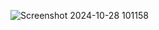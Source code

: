 
![Screenshot 2024-10-28 101158](https://github.com/user-attachments/assets/b11a6905-85a2-4bd2-b928-976e4731a9d2)
